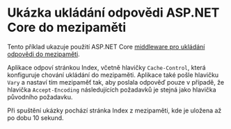 # <a name="aspnet-core-response-caching-sample"></a>Ukázka ukládání odpovědi ASP.NET Core do mezipaměti

Tento příklad ukazuje použití ASP.NET Core [middleware pro ukládání odpovědi do mezipaměti](https://docs.microsoft.com/aspnet/core/performance/caching/middleware).

Aplikace odpoví stránkou Index, včetně hlavičky `Cache-Control`, která konfiguruje chování ukládání do mezipaměti. Aplikace také pošle hlavičku `Vary` a nastaví tím mezipaměť tak, aby poslala odpověď pouze v případě, že hlavička `Accept-Encoding` následujících požadavků je stejná jako hlavička původního požadavku.

Při spuštění ukázky pochází stránka Index z mezipaměti, kde je uložena až po dobu 10 sekund.
